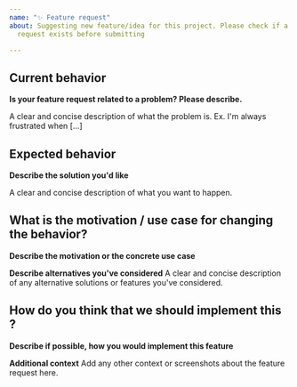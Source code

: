 ```yaml
---
name: "✨ Feature request"
about: Suggesting new feature/idea for this project. Please check if a similar feature
  request exists before submitting

---
```


## Current behavior

**Is your feature request related to a problem? Please describe.**

A clear and concise description of what the problem is. 
Ex. I'm always frustrated when [...]

## Expected behavior

**Describe the solution you'd like**

A clear and concise description of what you want to happen.

## What is the motivation / use case for changing the behavior?

**Describe the motivation or the concrete use case**

**Describe alternatives you've considered**
A clear and concise description of any alternative solutions or features you've considered.

## How do you think that we should implement this ?

**Describe if possible, how you would implement this feature**


**Additional context**
Add any other context or screenshots about the feature request here.
